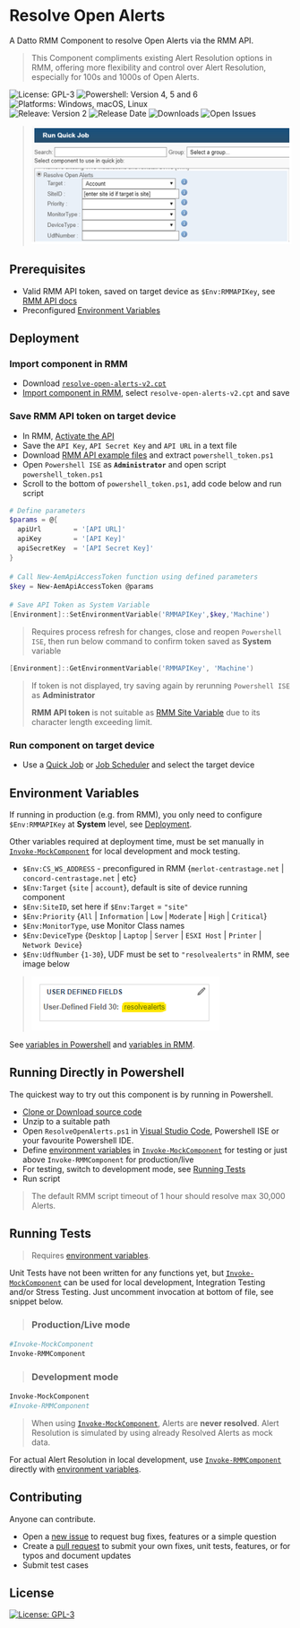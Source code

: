 # Resolve Open Alerts

A Datto RMM Component to resolve Open Alerts via the RMM API.

> This Component compliments existing Alert Resolution options in RMM, offering more flexibility and control over Alert Resolution, especially for 100s and 1000s of Open Alerts.

![License: GPL-3](https://img.shields.io/github/license/piouson/Resolve-Open-Alerts) ![Powershell: Version 4, 5 and 6](https://img.shields.io/badge/powershell-4.0%20%7C%205.1%20%7C%206.2-blue) ![Platforms: Windows, macOS, Linux](https://img.shields.io/badge/platform-windows%20%7C%20macos%20%7C%20linux-brightgreen)  
![Releave: Version 2](https://img.shields.io/github/v/release/piouson/Resolve-Open-Alerts?sort=semver) ![Release Date](https://img.shields.io/github/release-date/piouson/Resolve-Open-Alerts) ![Downloads](https://img.shields.io/github/downloads/piouson/Resolve-Open-Alerts/total) ![Open Issues](https://img.shields.io/github/issues-raw/piouson/Resolve-Open-Alerts)

> ![Resolve Open Alerts sample image](./sample-480.png)

## Prerequisites

- Valid RMM API token, saved on target device as `$Env:RMMAPIKey`, see [RMM API docs](https://help.aem.autotask.net/en/Content/2SETUP/APIv2.htm)
- Preconfigured [Environment Variables](#environment-variables)

## Deployment

### Import component in RMM

- Download [`resolve-open-alerts-v2.cpt`](https://github.com/piouson/Resolve-Open-Alerts/releases)
- [Import component in RMM](https://help.aem.autotask.net/en/Content/4WEBPORTAL/Components/ManageComponents.htm#Import_a_component), select `resolve-open-alerts-v2.cpt` and save

### Save RMM API token on target device

- In RMM, [Activate the API](https://help.aem.autotask.net/en/Content/2SETUP/APIv2.htm#Activate_the_API)
- Save the `API Key`, `API Secret Key` and `API URL` in a text file
- Download [RMM API example files](https://help.aem.autotask.net/en/Content/2SETUP/APIv2.htm#Downloadable_example_code) and extract `powershell_token.ps1`
- Open `Powershell ISE` as **`Administrator`** and open script `powershell_token.ps1`
- Scroll to the bottom of `powershell_token.ps1`, add code below and run script

```powershell
# Define parameters
$params = @{
  apiUrl        = '[API URL]'
  apiKey        = '[API Key]'
  apiSecretKey  = '[API Secret Key]'
}

# Call New-AemApiAccessToken function using defined parameters 
$key = New-AemApiAccessToken @params

# Save API Token as System Variable
[Environment]::SetEnvironmentVariable('RMMAPIKey',$key,'Machine')
```

> Requires process refresh for changes, close and reopen `Powershell ISE`, then run below command to confirm token saved as **System** variable

```powershell
[Environment]::GetEnvironmentVariable('RMMAPIKey', 'Machine')
```

> If token is not displayed, try saving again by rerunning `Powershell ISE` as **Administrator**
>
> **RMM API token** is not suitable as [RMM Site Variable](https://help.aem.autotask.net/en/Content/4WEBPORTAL/Sites/SiteSettings.htm#Variables) due to its character length exceeding limit.

### Run component on target device

- Use a [Quick Job](https://help.aem.autotask.net/en/Content/4WEBPORTAL/Jobs/Quick_Jobs.htm) or [Job Scheduler](https://help.aem.autotask.net/en/Content/4WEBPORTAL/Jobs/Job_Scheduler.htm) and select the target device

## Environment Variables

If running in production (e.g. from RMM), you only need to configure `$Env:RMMAPIKey` at **System** level, see [Deployment](#deployment).

Other variables required at deployment time, must be set manually in [`Invoke-MockComponent`](https://github.com/piouson/Resolve-Open-Alerts/blob/71b99a72c550e37e3bc72e8a6fd06ce743bd4083/ResolveAllOpenAlerts.ps1#L292) for local development and mock testing.

- `$Env:CS_WS_ADDRESS` - preconfigured in RMM {`merlot-centrastage.net` | `concord-centrastage.net` | etc}
- `$Env:Target` {`site` | `account`}, default is site of device running component
- `$Env:SiteID`, set here if `$Env:Target` = `"site"`
- `$Env:Priority` {`All` | `Information` | `Low` | `Moderate` | `High` | `Critical`}
- `$Env:MonitorType`, use Monitor Class names
- `$Env:DeviceType` {`Desktop` | `Laptop` | `Server` | `ESXI Host` | `Printer` | `Network Device`}
- `$Env:UdfNumber` {`1-30`}, UDF must be set to `"resolvealerts"` in RMM, see image below

> ![Sample UDF value](./udf-example.png)

See [variables in Powershell](https://docs.microsoft.com/en-us/powershell/module/microsoft.powershell.core/about/about_environment_variables) and [variables in RMM](https://help.aem.autotask.net/en/Content/2SETUP/AccountSettings/AccountSettings.htm#Variables).

## Running Directly in Powershell

The quickest way to try out this component is by running in Powershell.

- [Clone or Download source code](https://github.com/piouson/Resolve-Open-Alerts)
- Unzip to a suitable path
- Open `ResolveOpenAlerts.ps1` in [Visual Studio Code](https://code.visualstudio.com/), Powershell ISE or your favourite Powershell IDE.
- Define [environment variables](#environment-variables) in [`Invoke-MockComponent`](https://github.com/piouson/Resolve-Open-Alerts/blob/71b99a72c550e37e3bc72e8a6fd06ce743bd4083/ResolveAllOpenAlerts.ps1#L292) for testing or just above `Invoke-RMMComponent` for production/live
- For testing, switch to development mode, see [Running Tests](#running-tests)
- Run script

> The default RMM script timeout of 1 hour should resolve max 30,000 Alerts.

## Running Tests

> Requires [environment variables](#environment-variables).

Unit Tests have not been written for any functions yet, but [`Invoke-MockComponent`](https://github.com/piouson/Resolve-Open-Alerts/blob/71b99a72c550e37e3bc72e8a6fd06ce743bd4083/ResolveAllOpenAlerts.ps1#L292) can be used for local development, Integration Testing and/or Stress Testing. Just uncomment invocation at bottom of file, see snippet below.

> ### Production/Live mode

```powershell
#Invoke-MockComponent
Invoke-RMMComponent
```

> ### Development mode

```powershell
Invoke-MockComponent
#Invoke-RMMComponent
```

> When using [`Invoke-MockComponent`](https://github.com/piouson/Resolve-Open-Alerts/blob/71b99a72c550e37e3bc72e8a6fd06ce743bd4083/ResolveAllOpenAlerts.ps1#L292), Alerts are **never resolved**. Alert Resolution is simulated by using already Resolved Alerts as mock data.

For actual Alert Resolution in local development, use [`Invoke-RMMComponent`](https://github.com/piouson/Resolve-Open-Alerts/blob/71b99a72c550e37e3bc72e8a6fd06ce743bd4083/ResolveAllOpenAlerts.ps1#L261) directly with [environment variables](#environment-variables).

## Contributing

Anyone can contribute.

- Open a [new issue](https://github.com/piouson/Resolve-Open-Alerts/issues) to request bug fixes, features or a simple question
- Create a [pull request](https://github.com/piouson/Resolve-Open-Alerts/pulls) to submit your own fixes, unit tests, features, or for typos and document updates
- Submit test cases

## License

[![License: GPL-3](https://img.shields.io/github/license/piouson/Resolve-Open-Alerts)](https://github.com/piouson/Resolve-Open-Alerts/blob/master/LICENSE)
